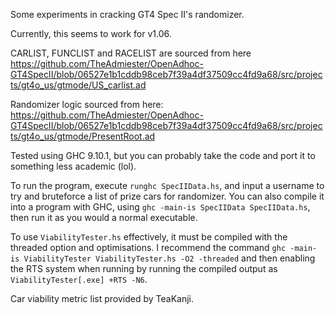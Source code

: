 Some experiments in cracking GT4 Spec II's randomizer.

Currently, this seems to work for v1.06.

CARLIST, FUNCLIST and RACELIST are sourced from here https://github.com/TheAdmiester/OpenAdhoc-GT4SpecII/blob/06527e1b1cddb98ceb7f39a4df37509cc4fd9a68/src/projects/gt4o_us/gtmode/US_carlist.ad

Randomizer logic sourced from here: https://github.com/TheAdmiester/OpenAdhoc-GT4SpecII/blob/06527e1b1cddb98ceb7f39a4df37509cc4fd9a68/src/projects/gt4o_us/gtmode/PresentRoot.ad

Tested using GHC 9.10.1, but you can probably take the code and port it to something less academic (lol).

To run the program, execute `runghc SpecIIData.hs`, and input a username to try and bruteforce a list of prize cars for randomizer. You can also compile it into a program with GHC, using `ghc -main-is SpecIIData SpecIIData.hs`, then run it as you would a normal executable.

To use `ViabilityTester.hs` effectively, it must be compiled with the threaded option and optimisations. I recommend the command `ghc -main-is ViabilityTester ViabilityTester.hs -O2 -threaded` and then enabling the RTS system when running by running the compiled output as `ViabilityTester[.exe] +RTS -N6`.

Car viability metric list provided by TeaKanji.
